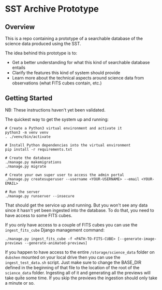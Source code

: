 # SST Archive Prototype

## Overview

This is a repo containing a prototype of a searchable database of the science data produced using the SST.

The idea behind this prototype is to:
 
 * Get a better understanding for what this kind of searchable database entails
 * Clarify the features this kind of system should provide
 * Learn more about the technical aspects around science data from observations (what FITS cubes contain, etc.)

## Getting Started

NB: These instructions haven't yet been validated.

The quickest way to get the system up and running:

    # Create a Python3 virtual environment and activate it
    python3 -m venv venv
    . ./venv/bin/activate
    
    # Install Python dependencies into the virtual environment
    pip install -r requirements.txt

    # Create the database
    ./manage.py makemigrations
    ./manage.py migrate

    # Create your own super user to access the admin portal
    ./manage.py createsuperuser --username <YOUR-USERNAME> --email <YOUR-EMAIL>
    
    # Run the server
    ./manage.py runserver --insecure

That should get the service up and running. But you won't see any data since it hasn't yet
been ingested into the database. To do that, you need to have access to some FITS cubes.

If you only have access to a couple of FITS cubes you can use the `ingest_fits_cube` Django
management command:

    ./manage.py ingest_fits_cube -f <PATH-TO-FITS-CUBE> [--generate-image-previews --generate-animated-previews]

If you happen to have access to the entire `/storage/science_data` folder on `dubshen` mounted on your local drive then
you can use the `ingest_test_data.sh` script. Just make sure to change the BASE_DIR defined in the beginning of that
file to the location of the root of the `science_data` folder. Ingesting all of it and generating all the previews will
take quite some time. If you skip the previews the ingestion should only take a minute or so.
